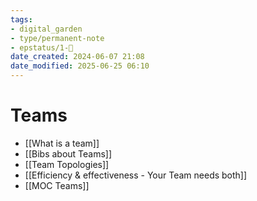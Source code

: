 ```yaml
---
tags: 
- digital_garden
- type/permanent-note
- epstatus/1-🌱
date_created: 2024-06-07 21:08
date_modified: 2025-06-25 06:10
---
```

# Teams

+ [[What is a team]]
+ [[Bibs about Teams]]
+ [[Team Topologies]]
+ [[Efficiency & effectiveness - Your Team needs both]]
+ [[MOC Teams]]

